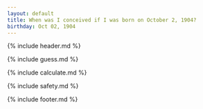```yaml
---
layout: default
title: When was I conceived if I was born on October 2, 1904?
birthday: Oct 02, 1904
---
```


{% include header.md %}

{% include guess.md %}

{% include calculate.md %}

{% include safety.md %}

{% include footer.md %}



